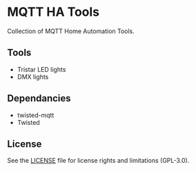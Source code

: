 # MQTT HA Tools
Collection of MQTT Home Automation Tools.

## Tools

* Tristar LED lights
* DMX lights

## Dependancies

* twisted-mqtt
* Twisted

## License
See the [LICENSE](LICENSE.md) file for license rights and limitations (GPL-3.0).
